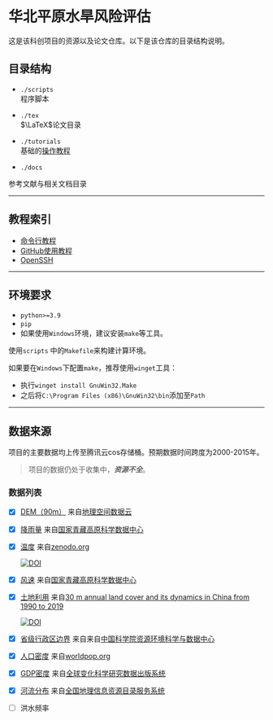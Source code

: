 # 华北平原水旱风险评估
这是该科创项目的资源以及论文仓库。以下是该仓库的目录结构说明。

## 目录结构
* `./scripts`<br>
程序脚本


* `./tex`<br>
$\LaTeX$论文目录


* `./tutorials`<br>
基础的[操作教程](## "教程索引")


* `./docs`<br>

参考文献与相关文档目录

***
## 教程索引

* [命令行教程](tutorials/cmd.md) <br>
* [GitHub使用教程](tutorials/github.md) <br>
* [OpenSSH](tutorials/openssh.md)<br>

***
## 环境要求
* `python>=3.9`
* `pip`
* 如果使用`Windows`环境，建议安装`make`等工具。

使用`scripts` 中的`Makefile`来构建计算环境。

如果要在`Windows`下配置`make`，推荐使用`winget`工具：
* 执行`winget install GnuWin32.Make`
* 之后将`C:\Program Files (x86)\GnuWin32\bin`添加至`Path`

***
## 数据来源
项目的主要数据均上传至腾讯云cos存储桶。预期数据时间跨度为2000-2015年。

>项目的数据仍处于收集中，***资源不全***。

### 数据列表
* [x] [DEM（90m）][a] 来自[地理空间数据云][1]
* [x] [降雨量][b] 来自[国家青藏高原科学数据中心][3]
* [x] [温度][c] 来自[zenodo.org][8]

    [![DOI](https://zenodo.org/badge/DOI/10.5281/zenodo.5111989.svg)](https://doi.org/10.5281/zenodo.5111989)

* [x] [风速][e] 来自[国家青藏高原科学数据中心][5]
* [x] [土地利用][I] 来自[30 m annual land cover and its dynamics in China from 1990 to 2019][8]

    [![DOI](https://zenodo.org/badge/DOI/10.5281/zenodo.4417810.svg)](https://doi.org/10.5281/zenodo.4417810)


* [x] [省级行政区边界][g] 来自来自[中国科学院资源环境科学与数据中心][2]
* [x] [人口密度][d] 来自[worldpop.org][4]
* [x] [GDP密度][h] 来自[全球变化科学研究数据出版系统][7]
* [x] [河流分布][f] 来自[全国地理信息资源目录服务系统][6]
* [ ] 洪水频率


[1]:<https://www.gscloud.cn/sources/accessdata/305?pid=302>
[2]:<https://www.resdc.cn/DOI/DOI.aspx?DOIID=122>
[3]:<https://data.tpdc.ac.cn/zh-hans/data/faae7605-a0f2-4d18-b28f-5cee413766a2>
[4]:<https://hub.worldpop.org/geodata/listing?id=76>
[5]:<https://data.tpdc.ac.cn/zh-hans/data/c3a67628-bb4d-4fb3-9bb2-0a2b88bdb6fe>
[6]:<https://www.webmap.cn/commres.do?method=result100W>
[7]:<https://www.geodoi.ac.cn/WebCn/doi.aspx?Id=125>
[8]:<https://zenodo.org/record/4417810#.ZAXdchVBxD8>

[a]:<https://riskevaluate.zyzh20021020.cn/DEM-90/DEM-90.zip>
[b]:<https://riskevaluate.zyzh20021020.cn/PRECIP/PRECIP.zip>
[c]:<https://riskevaluate.zyzh20021020.cn/TEMP/TEMP.zip>
[d]:<https://riskevaluate.zyzh20021020.cn/POPULAR/POPU.zip>
[e]:<https://riskevaluate.zyzh20021020.cn/WIND/GGWS-PCNN-wind_speed-197301202112_v330202202p.nc>
[f]:<https://riskevaluate.zyzh20021020.cn/RIVER/river.zip>
[g]:<https://riskevaluate.zyzh20021020.cn/BOARDER/border_2022.zip>
[h]:<https://riskevaluate.zyzh20021020.cn/GDP/GDP.zip>
[I]:<https://riskevaluate.zyzh20021020.cn/CLCD/CLCD.zip>